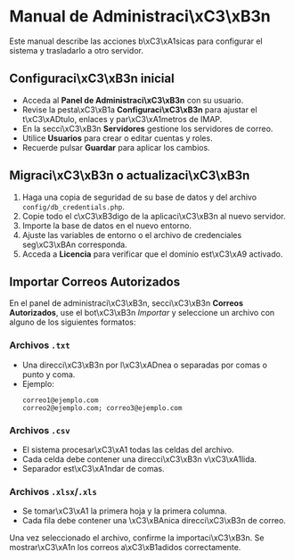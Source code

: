 # Manual de Administraci\xC3\xB3n

Este manual describe las acciones b\xC3\xA1sicas para configurar el sistema y trasladarlo a otro servidor.

## Configuraci\xC3\xB3n inicial

- Acceda al **Panel de Administraci\xC3\xB3n** con su usuario.
- Revise la pesta\xC3\xB1a **Configuraci\xC3\xB3n** para ajustar el t\xC3\xADtulo, enlaces y par\xC3\xA1metros de IMAP.
- En la secci\xC3\xB3n **Servidores** gestione los servidores de correo.
- Utilice **Usuarios** para crear o editar cuentas y roles.
- Recuerde pulsar **Guardar** para aplicar los cambios.

## Migraci\xC3\xB3n o actualizaci\xC3\xB3n

1. Haga una copia de seguridad de su base de datos y del archivo `config/db_credentials.php`.
2. Copie todo el c\xC3\xB3digo de la aplicaci\xC3\xB3n al nuevo servidor.
3. Importe la base de datos en el nuevo entorno.
4. Ajuste las variables de entorno o el archivo de credenciales seg\xC3\xBAn corresponda.
5. Acceda a **Licencia** para verificar que el dominio est\xC3\xA9 activado.

## Importar Correos Autorizados

En el panel de administraci\xC3\xB3n, secci\xC3\xB3n **Correos Autorizados**, use el bot\xC3\xB3n *Importar* y seleccione un archivo con alguno de los siguientes formatos:

### Archivos `.txt`

- Una direcci\xC3\xB3n por l\xC3\xADnea o separadas por comas o punto y coma.
- Ejemplo:
  ```
  correo1@ejemplo.com
  correo2@ejemplo.com; correo3@ejemplo.com
  ```

### Archivos `.csv`

- El sistema procesar\xC3\xA1 todas las celdas del archivo.
- Cada celda debe contener una direcci\xC3\xB3n v\xC3\xA1lida.
- Separador est\xC3\xA1ndar de comas.

### Archivos `.xlsx`/`.xls`

- Se tomar\xC3\xA1 la primera hoja y la primera columna.
- Cada fila debe contener una \xC3\xBAnica direcci\xC3\xB3n de correo.

Una vez seleccionado el archivo, confirme la importaci\xC3\xB3n. Se mostrar\xC3\xA1n los correos a\xC3\xB1adidos correctamente.
